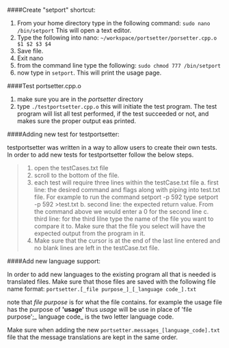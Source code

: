 ####Create "setport" shortcut:

 1. From your home directory type in the following command: `sudo nano /bin/setport`
   This will open a text editor.
 2. Type the following into nano: `~/workspace/portsetter/porsetter.cpp.o $1 $2 $3 $4`
 3. Save file.
 4. Exit nano
 5. from the command line type the following: `sudo chmod 777 /bin/setport`
 6. now type in `setport`. This will print the usage page.

####Test portsetter.cpp.o

1. make sure you are in the _portsetter_ directory
2. type `./testportsetter.cpp.o` this will initiate the test program. The test program will list all test performed, 
	   if the test succeeded or not, and makes sure the proper output eas printed.

####Adding new test for testportsetter:

testportsetter was written in a way to allow users to create their own tests. In order to add new tests for testportsetter follow the below steps.
	
>1. open the testCases.txt file
>2. scroll to the bottom of the file.
>3. each test will require three lines within the testCase.txt file
>	a. first line: the desired command and flags along with piping into test.txt file. For example to run the command setport -p 592 type setport -p 592 >test.txt
>	b. second line: the expected return value. From the command above we would enter a 0 for the second line
>	c. third line: for the third lilne type the name of the file you want to compare it to. Make sure that the file you select will have the expected output from the program in it.
>4. Make sure that the cursor is at the end of the last line entered and no blank lines are left in the testCase.txt file.

####Add new language support:

In order to add new languages to the existing program all that is needed is translated files. Make sure that those files are saved with the following file name format:
`portsetter.[_file purpose_]_[_language code_].txt`
		
note that _file purpose_ is for what the file contains. for example the usage file has the purpose of **'usage'** thus _usage_ will be use in place of 'file purpose';_ language code_ is the 
two letter language code.
	
Make sure when adding the new `portsetter.messages_[language_code].txt` file that the message translations are kept in the same order.